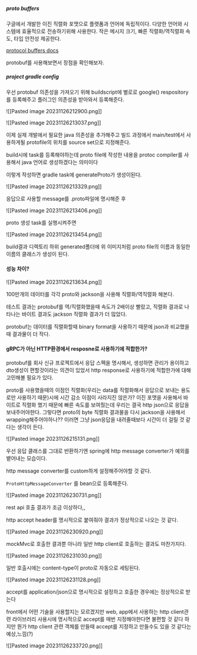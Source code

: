 ##### proto buffers
구글에서 개발한 이진 직렬화 포맷으로 플랫폼과 언어에 독립적이다.
다양한 언어와 시스템에 효율적으로 전송하기위해 사용한다.
작은 메시지 크기, 빠른 직렬화/역직렬화 속도, 타입 안전성 제공한다.

[protocol buffers docs](https://protobuf.dev/overview/#work)

protobuf를 사용해보면서 장점을 확인해보자.

##### project gradle config

우선 protobuf 의존성을 가져오기 위해 buildscript에 별로로 google() respository를 등록해주고 플러그인 의존성을 받아와서 등록해준다.

![[Pasted image 20231126212900.png]]

![[Pasted image 20231126213037.png]]

이제 실제 개발에서 필요한 java 의존성을 추가해주고 빌드 과정에서 main/test에서 사용하게될 protofile의 위치를 source set으로 지정해준다.

build시에 task를 등록해야하는데 proto file에 작성한 내용을 protoc compiler를 사용해서 java 언어로 생성하겠다는 의미이다

이렇게 작성하면 gradle task에 generateProto가 생성이된다.

![[Pasted image 20231126213329.png]]

응답으로 사용할 message를 .proto파일에 명시해준 후

![[Pasted image 20231126213406.png]]

proto 생성 task를 실행시켜주면 

![[Pasted image 20231126213454.png]]

build결과 디렉토리 하위 generated폴더에 위 이미지처럼 proto file의 이름과 동일한 이름의 클래스가 생성이 된다.


#### 성능 차이?

![[Pasted image 20231126213634.png]]

100만개의 데이터를 각각 proto와 jackson을 사용해 직렬화/역직렬화 해본다.

테스트 결과는 protobuf를 역/직렬화했을때 속도가 2배이상 빨랐고, 직렬화 결과로 나타나는 바이트 결과도 jackson 직렬화 결과가 더 많았다.

protobuf는 데이터를 직렬화할때 binary format을 사용하기 때문에 json과 비교했을때 결과물이 더 작다.

#### gRPC가 아닌 HTTP환경에서 resposne로 사용하기에 적합한가?

protobuf를 회사 신규 프로젝트에서 응답 스펙을 명시해서, 생성하면 관리가 용이하고 dto생성이 편할것이라는 의견이 있었서 http response로 사용하기에 적합한가에 대해 고민해볼 필요가 있다.

proto를 사용했을때의 이점인 직렬화(우리는 data를 직렬화해서 응답으로 보내는 용도로만 사용하기 때문)시에 시간 감소 이점이 사라지진 않은가?
이진 포맷을 사용해서 바이트로 직렬화 했기 때문에 빠른 속도를 보여줬는데 우리는 결국 http json으로 응답을 보내주어야한다.
그렇다면 proto의 byte 직렬화 결과물을 다시 jackson을 사용해서 wrapping해주어야하나?? 이러면 그냥 json응답을 내려줄때보다 시간이 더 걸릴 것 같다는 생각이 든다.

![[Pasted image 20231126215131.png]]

우선 응답 클래스를 그대로 반환하기엔 spring에 http message converter가 예외를 뱉어내는 모습이다.

http message converter를 custom하게 설정해주어야할 것 같다.

`ProtoHttpMessageConverter` 를 bean으로 등록해준다.

![[Pasted image 20231126230731.png]]

rest api 호출 결과가 조금 이상하다,,

http accept header를 명시적으로 붙여줘야 결과가 정상적으로 나오는 것 같다.

![[Pasted image 20231126230920.png]]

mockMvc로 호출한 결과뿐 아니라 일반 http client로 호출하는 결과도 마찬가지다.

![[Pasted image 20231126231030.png]]

일반 호출시에는 content-type이 proto로 자동으로 세팅된다.

![[Pasted image 20231126231128.png]]

accept를 application/json으로 명시적으로 설정하고 호출한 경우에는 정상적으로 받는다

front에서 어떤 기술을 사용할지는 모르겠지만 web, app에서 사용하는 http client관련 라이브러리 사용시에 명시적으로 accept를 매번 지정해야한다면 불편할 것 같다
하지만 뭔가 http client 관련 객체를 만들때 accept를 지정하고 만들수도 있을 것 같다는 예상,느낌(?)

![[Pasted image 20231126233720.png]]

